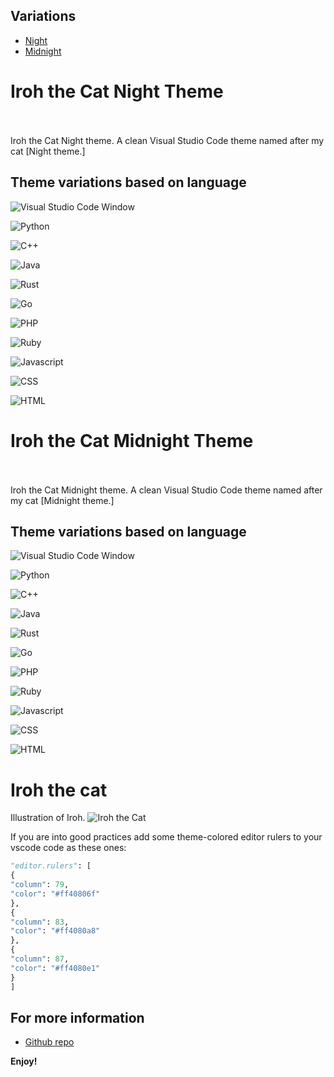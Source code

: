 ## Variations

- [Night](#iroh-the-cat-night-theme)
- [Midnight](#iroh-the-cat-midnight-theme)

# Iroh the Cat Night Theme

<br><br>Iroh the Cat Night theme. A clean Visual Studio Code theme named after my cat [Night theme.]

## Theme variations based on language

![Visual Studio Code Window](theme-variations/night/window.png)

![Python](theme-variations/night/python.png)

![C++](theme-variations/night/cpp.png)

![Java](theme-variations/night/java.png)

![Rust](theme-variations/night/rust.png)

![Go](theme-variations/night/go.png)

![PHP](theme-variations/night/php.png)

![Ruby](theme-variations/night/ruby.png)

![Javascript](theme-variations/night/js.png)

![CSS](theme-variations/night/css.png)

![HTML](theme-variations/night/html.png)

# Iroh the Cat Midnight Theme

<br><br>Iroh the Cat Midnight theme. A clean Visual Studio Code theme named after my cat [Midnight theme.]

## Theme variations based on language

![Visual Studio Code Window](theme-variations/midnight/window.png)

![Python](theme-variations/midnight/python.png)

![C++](theme-variations/midnight/cpp.png)

![Java](theme-variations/midnight/java.png)

![Rust](theme-variations/midnight/rust.png)

![Go](theme-variations/midnight/go.png)

![PHP](theme-variations/midnight/php.png)

![Ruby](theme-variations/midnight/ruby.png)

![Javascript](theme-variations/midnight/js.png)

![CSS](theme-variations/midnight/css.png)

![HTML](theme-variations/midnight/html.png)

# Iroh the cat

Illustration of Iroh.
![Iroh the Cat](https://raw.githubusercontent.com/sape94/iroh-the-cat-night/main/icon.png)

If you are into good practices add some theme-colored editor rulers to your vscode code as these ones:

```python
"editor.rulers": [
{
"column": 79,
"color": "#ff40806f"
},
{
"column": 83,
"color": "#ff4080a8"
},
{
"column": 87,
"color": "#ff4080e1"
}
]
```

## For more information

- [Github repo](https://github.com/sape94/iroh-the-cat-night)

**Enjoy!**

